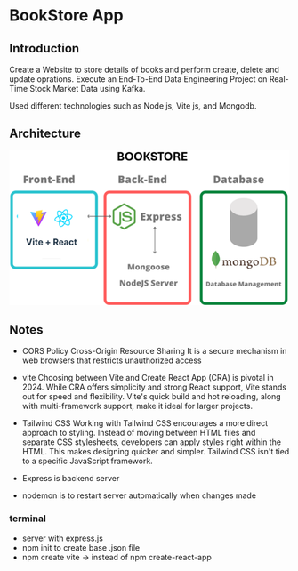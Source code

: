 # BookStore App 

## Introduction 
Create a Website to store details of books and perform create, delete and update oprations.
Execute an End-To-End Data Engineering Project on Real-Time Stock Market Data using Kafka.

Used different technologies such as Node js, Vite js, and Mongodb.

## Architecture 
<img src="Architecture.png">

## Notes
- CORS Policy 
Cross-Origin Resource Sharing
It is a secure mechanism in web browsers that restricts unauthorized access 

- vite
Choosing between Vite and Create React App (CRA) is pivotal in 2024. While CRA offers simplicity and strong React support, Vite stands out for speed and flexibility. Vite's quick build and hot reloading, along with multi-framework support, make it ideal for larger projects.

- Tailwind CSS 
Working with Tailwind CSS encourages a more direct approach to styling. Instead of moving between HTML files and separate CSS stylesheets, developers can apply styles right within the HTML. This makes designing quicker and simpler. Tailwind CSS isn't tied to a specific JavaScript framework.

- Express is backend server
- nodemon is to restart server automatically when changes made

### terminal
- server with express.js
- npm init to create base .json file
- npm create vite -> instead of npm create-react-app






